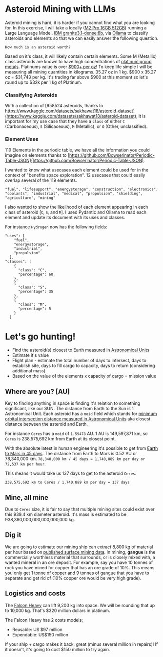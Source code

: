 # Asteroid Mining with LLMs

Asteroid mining is hard, it is harder if you cannot find what you are looking for. In this exercise, I will take a locally ([M2 Pro 16GB 512GB](https://support.apple.com/en-us/111837)) running a Large Language Model, [IBM granite3.1-dense:8b](https://www.ollama.com/library/granite3.1-dense), via [Ollama](https://ollama.com) to classify asteroids and elements so that we can easily answer the following question.

```
How much is an asteroid worth?
```

Based on it's class, it will likely contain certain elements.  Some M (Metallic) class asteroids are known to have high concentrations of [platinum group metals](https://en.wikipedia.org/wiki/Platinum_group). Platinums value is over [$900+ per oz](https://finance.yahoo.com/quote/PL=F/)!  To keep life simple I will be measuring all mining quantities in kilograms.  35.27 oz in 1 kg. $900 x 35.27 oz = $31,743 per kg. It's trading far above $900 at this moment so let's round up to $32k per 1 kg of Platinum.

### Classifying Asteroids

With a collection of [958524 asteroids, thanks to https://www.kaggle.com/datasets/sakhawat18/asteroid-dataset](https://www.kaggle.com/datasets/sakhawat18/asteroid-dataset), it is important for my use case that they have a `class` of either `C` (Carbonaceous), `S` (Silicaceous), `M` (Metallic), or `O` (Other, unclassified). 

### Element Uses

119 Elements in the periodic table, we have all the information you could imagine on elements thanks to [https://github.com/Bowserinator/Periodic-Table-JSON](https://github.com/Bowserinator/Periodic-Table-JSON).  

I wanted to know what usecases each element could be used for in the context of "benefits space exploration". 12 usecases that could easily overlap several of the 119 elements.

`"fuel", "lifesupport", "energystorage", "construction", "electronics", "coolants", "industrial", "medical", "propulsion", "shielding", "agriculture", "mining"`

I also wanted to show the likelihood of each element appearing in each class of asteroid [`C`, `S`, and `M`]. I used Pydantic and Ollama to read each element and update its document with its uses and classes.

For instance `Hydrogen` now has the following fields:

```
"uses": [
    "fuel",
    "energystorage",
    "industrial",
    "propulsion"
  ],
"classes": [
    {
      "class": "C",
      "percentage": 60
    },
    {
      "class": "S",
      "percentage": 35
    },
    {
      "class": "M",
      "percentage": 5
    }
  ]
```

# Let's go hunting!

- Find the asteroid(s) closest to Earth measured in [Astronomical Units](https://en.wikipedia.org/wiki/Astronomical_unit)
- Estimate it's value
- Flight plan - estimate the total number of days to intersect, days to establish site, days to fill cargo to capacity, days to return (considering additional mass)
- Based on the value of the elements x capacity of cargo = mission value

## Where are you? [AU]
Key to finding anything in space is finding it's relation to something significant, like our SUN. The distance from Earth to the Sun is 1 Astronomical Unit. Each asteroid has a `moid` field which stands for [minimum orbital intersection distance measured in Astronomical Units](https://en.wikipedia.org/wiki/Minimum_orbit_intersection_distance) aka closest distance between the asteroid and Earth.  

For instance `Ceres` has a `moid` of `1.59478` AU.  1 AU is 149,597,871 km, so `Ceres` is 238,575,692 km from Earth at its closest point.

With the absolute latest in human engineering it's possible to get from [Earth to Mars in 45 days](https://www.iflscience.com/nuclear-thermal-propulsion-reactor-fuel-that-could-take-humans-to-mars-tested-at-nasa-facility-77719). The distance from Earth to Mars is 0.52 AU or 78,340,000 km. `78,340,000 km / 45 days =
1,740,889 km per day or 72,537 km per hour`. 

This means it would take us 137 days to get to the asteroid `Ceres`.

`238,575,692 km to Ceres / 1,740,889 km per day = 137 days`

## Mine, all mine
Due to `Ceres` size, it is fair to say that multiple mining sites could exist over this 939.4 km diameter asteroid.  It's mass is estimated to be 938,390,000,000,000,000,000 kg.

## Dig it

We are going to estimate our mining ship can extract 8,800 kg of material per hour based on [published surface mining data](https://www.eia.gov/coal/annual/pdf/tableES2.pdf).  In mining, **gangue** is the commercially worthless material that surrounds, or is closely mixed with, a wanted mineral in an ore deposit.  For example, say you have 10 tonnes of rock you have mined for copper that has an ore grade of 10%. This means you only get 1 tonne of copper and 9 tonnes of gangue that you have to separate and get rid of (10% copper ore would be very high grade).

## Logistics and costs
The [Falcon Heavy](https://en.wikipedia.org/wiki/Falcon_Heavy) can lift 9,200 kg into space. We will be rounding that up to 10,000 kg. That's $320 million dollars in platinum.

The Falcon Heavy has 2 costs models; 
- Reusable: US $97 million
- Expendable: US$150 million

If your ship + cargo makes it back, great (minus several million in repairs)!  If it doesn't, it's going to cost $150 million to try again.


